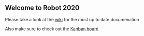 ## Welcome to Robot 2020

Please take a look at the [wiki](https://github.com/Raptacon/Robot-2020/wiki) for the most up to date documenation

Also make sure to check out the [Kanban board](https://github.com/Raptacon/Robot-2020/projects/1)

